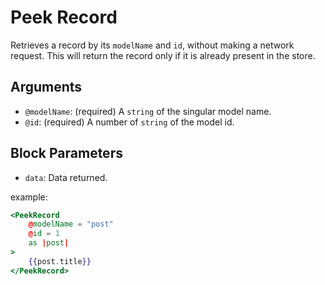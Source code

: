# Peek Record
Retrieves a record by its `modelName` and `id`, without making a network request. This will return the record only if it is already present in the store.

## Arguments
- `@modelName`: (required) A `string` of the singular model name.
- `@id`: (required) A number of `string` of the model id.

## Block Parameters 
- `data`: Data returned.

example:
```handlebars 
<PeekRecord
    @modelName = "post"
    @id = 1
    as |post|
>
    {{post.title}}
</PeekRecord>
```